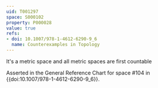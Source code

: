 ```yaml
---
uid: T001297
space: S000102
property: P000028
value: true
refs:
- doi: 10.1007/978-1-4612-6290-9_6
  name: Counterexamples in Topology
---
```


It's a metric space and all metric spaces are first countable

Asserted in the General Reference Chart for space #104 in
{{doi:10.1007/978-1-4612-6290-9_6}}.
